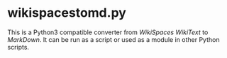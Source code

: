 # wikispacestomd.py

This is a Python3 compatible converter from _WikiSpaces WikiText_ to _MarkDown_.
It can be run as a script or used as a module in other Python scripts.
